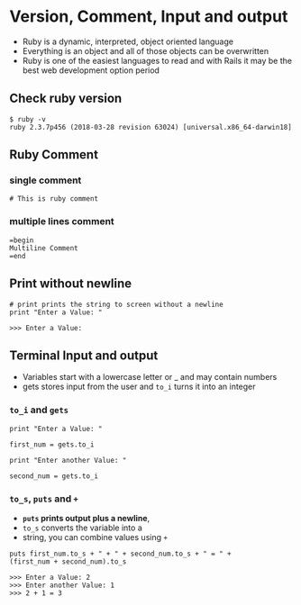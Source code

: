 # Version, Comment, Input and output

* Ruby is a dynamic, interpreted, object oriented language
* Everything is an object and all of those objects can be overwritten
* Ruby is one of the easiest languages to read and with Rails it may be the best web development option period
 
 
## Check ruby version

```
$ ruby -v
ruby 2.3.7p456 (2018-03-28 revision 63024) [universal.x86_64-darwin18]
```

## Ruby Comment

### single comment

```
# This is ruby comment
```

### multiple lines comment

```
=begin
Multiline Comment
=end
```


## Print without newline

```
# print prints the string to screen without a newline
print "Enter a Value: "

>>> Enter a Value:
```

## Terminal Input and output

* Variables start with a lowercase letter or _ and may contain numbers
* gets stores input from the user and `to_i` turns it into an integer

### `to_i` and `gets`

```
print "Enter a Value: "

first_num = gets.to_i

print "Enter another Value: "

second_num = gets.to_i
```

### `to_s`, `puts` and `+`

* **`puts` prints output plus a newline**, 
* `to_s` converts the variable into a
* string, you can combine values using `+`

```
puts first_num.to_s + " + " + second_num.to_s + " = " +
(first_num + second_num).to_s

>>> Enter a Value: 2
>>> Enter another Value: 1
>>> 2 + 1 = 3
```

